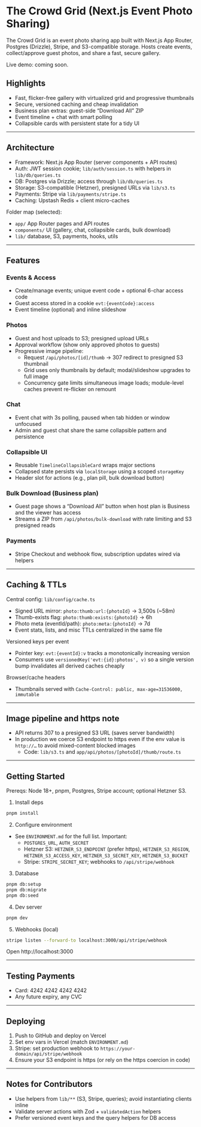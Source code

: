 # The Crowd Grid (Next.js Event Photo Sharing)

The Crowd Grid is an event photo sharing app built with Next.js App Router, Postgres (Drizzle), Stripe, and S3-compatible storage. Hosts create events, collect/approve guest photos, and share a fast, secure gallery.

Live demo: coming soon.

## Highlights

- Fast, flicker-free gallery with virtualized grid and progressive thumbnails
- Secure, versioned caching and cheap invalidation
- Business plan extras: guest-side “Download All” ZIP
- Event timeline + chat with smart polling
- Collapsible cards with persistent state for a tidy UI

---

## Architecture

- Framework: Next.js App Router (server components + API routes)
- Auth: JWT session cookie; `lib/auth/session.ts` with helpers in `lib/db/queries.ts`
- DB: Postgres via Drizzle; access through `lib/db/queries.ts`
- Storage: S3-compatible (Hetzner), presigned URLs via `lib/s3.ts`
- Payments: Stripe via `lib/payments/stripe.ts`
- Caching: Upstash Redis + client micro-caches

Folder map (selected):
- `app/` App Router pages and API routes
- `components/` UI (gallery, chat, collapsible cards, bulk download)
- `lib/` database, S3, payments, hooks, utils

---

## Features

### Events & Access
- Create/manage events; unique event code + optional 6-char access code
- Guest access stored in a cookie `evt:{eventCode}:access`
- Event timeline (optional) and inline slideshow

### Photos
- Guest and host uploads to S3; presigned upload URLs
- Approval workflow (show only approved photos to guests)
- Progressive image pipeline:
	- Request `/api/photos/[id]/thumb` → 307 redirect to presigned S3 thumbnail
	- Grid uses only thumbnails by default; modal/slideshow upgrades to full image
	- Concurrency gate limits simultaneous image loads; module-level caches prevent re-flicker on remount

### Chat
- Event chat with 3s polling, paused when tab hidden or window unfocused
- Admin and guest chat share the same collapsible pattern and persistence

### Collapsible UI
- Reusable `TimelineCollapsibleCard` wraps major sections
- Collapsed state persists via `localStorage` using a scoped `storageKey`
- Header slot for actions (e.g., plan pill, bulk download button)

### Bulk Download (Business plan)
- Guest page shows a “Download All” button when host plan is Business and the viewer has access
- Streams a ZIP from `/api/photos/bulk-download` with rate limiting and S3 presigned reads

### Payments
- Stripe Checkout and webhook flow, subscription updates wired via helpers

---

## Caching & TTLs

Central config: `lib/config/cache.ts`

- Signed URL mirror: `photo:thumb:url:{photoId}` → 3,500s (~58m)
- Thumb-exists flag: `photo:thumb:exists:{photoId}` → 6h
- Photo meta (eventId/path): `photo:meta:{photoId}` → 7d
- Event stats, lists, and misc TTLs centralized in the same file

Versioned keys per event
- Pointer key: `evt:{eventId}:v` tracks a monotonically increasing version
- Consumers use `versionedKey('evt:{id}:photos', v)` so a single version bump invalidates all derived caches cheaply

Browser/cache headers
- Thumbnails served with `Cache-Control: public, max-age=31536000, immutable`

---

## Image pipeline and https note

- API returns 307 to a presigned S3 URL (saves server bandwidth)
- In production we coerce S3 endpoint to https even if the env value is `http://…` to avoid mixed-content blocked images
	- Code: `lib/s3.ts` and `app/api/photos/[photoId]/thumb/route.ts`

---

## Getting Started

Prereqs: Node 18+, pnpm, Postgres, Stripe account; optional Hetzner S3.

1) Install deps
```bash
pnpm install
```

2) Configure environment
- See `ENVIRONMENT.md` for the full list. Important:
	- `POSTGRES_URL`, `AUTH_SECRET`
	- Hetzner S3: `HETZNER_S3_ENDPOINT` (prefer https), `HETZNER_S3_REGION`, `HETZNER_S3_ACCESS_KEY`, `HETZNER_S3_SECRET_KEY`, `HETZNER_S3_BUCKET`
	- Stripe: `STRIPE_SECRET_KEY`; webhooks to `/api/stripe/webhook`

3) Database
```bash
pnpm db:setup
pnpm db:migrate
pnpm db:seed
```

4) Dev server
```bash
pnpm dev
```

5) Webhooks (local)
```bash
stripe listen --forward-to localhost:3000/api/stripe/webhook
```

Open http://localhost:3000

---

## Testing Payments

- Card: 4242 4242 4242 4242
- Any future expiry, any CVC

---

## Deploying

1) Push to GitHub and deploy on Vercel
2) Set env vars in Vercel (match `ENVIRONMENT.md`)
3) Stripe: set production webhook to `https://your-domain/api/stripe/webhook`
4) Ensure your S3 endpoint is https (or rely on the https coercion in code)

---

## Notes for Contributors

- Use helpers from `lib/**` (S3, Stripe, queries); avoid instantiating clients inline
- Validate server actions with Zod + `validatedAction` helpers
- Prefer versioned event keys and the query helpers for DB access
